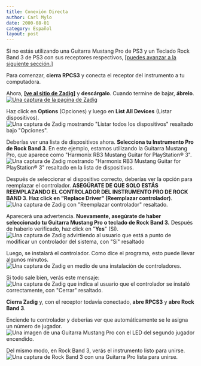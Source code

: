 ```yaml
---
title: Conexión Directa
author: Carl Mylo
date: 2000-08-01
category: Español
layout: post
---
```


Si no estás utilizando una Guitarra Mustang Pro de PS3 y un Teclado Rock Band 3 de PS3 con sus receptores respectivos, [[puedes avanzar a la siguiente sección.]](https://carlmylo.github.io/rb3-pc/espanol/problemasysoluciones/)

Para comenzar, **cierra RPCS3** y conecta el receptor del instrumento a tu computadora.

Ahora, [**\[ve al sitio de Zadig\]**](https://zadig.akeo.ie/) y **descárgalo**. Cuando termine de bajar, **ábrelo**.
[![Una captura de la pagina de Zadig](https://raw.githubusercontent.com/carlmylo/rb3-pc/TheGreatSplit/assets/images/pass/zadigdles.png)](https://zadig.akeo.ie/ "Bajar a Zadig")


Haz click en **Options** (Opciones) y luego en **List All Devices** (Listar dispositivos).  
![Una captura de Zadig mostrando "Listar todos los dispositivos" resaltado bajo "Opciones".](https://raw.githubusercontent.com/carlmylo/rb3-pc/TheGreatSplit/assets/images/pass/zadiglistall.png "Zadig: Opciones: Listar todos los dispositivos")

Deberías ver una lista de dispositivos ahora. **Selecciona tu Instrumento Pro de Rock Band 3**. En este ejemplo, estamos utilizando la Guitarra Mustang Pro, que aparece como "Harmonix RB3 Mustang Guitar for PlayStation® 3".  
![Una captura de Zadig mostrando "Harmonix RB3 Mustang Guitar for PlayStation® 3" resaltado en la lista de dispositivos.](https://raw.githubusercontent.com/carlmylo/rb3-pc/TheGreatSplit/assets/images/pass/zadigsel.png "Zadig: Harmonix RB3 Mustang Guitar for PlayStation® 3")

Después de seleccionar el dispositivo correcto, deberías ver la opción para reemplazar el controlador. **ASEGÚRATE DE QUE SOLO ESTÁS REEMPLAZANDO EL CONTROLADOR DEL INSTRUMENTO PRO DE ROCK BAND 3**. **Haz click en "Replace Driver" (Reemplazar controlador)**.  
![Una captura de Zadig con "Reemplazar controlador" resaltado.](https://raw.githubusercontent.com/carlmylo/rb3-pc/TheGreatSplit/assets/images/pass/zadigreplace.png "Zadig: Reemplazar controlador")

Aparecerá una advertencia. **Nuevamente, asegúrate de haber seleccionado tu Guitarra Mustang Pro o teclado de Rock Band 3.** Después de haberlo verificado, haz click en "**Yes**" (Sí).  
![Una captura de Zadig advirtiendo al usuario que está a punto de modificar un controlador del sistema, con "Sí" resaltado](https://raw.githubusercontent.com/carlmylo/rb3-pc/TheGreatSplit/assets/images/pass/zadigreplace.png "Zadig: Advertencia - Controlador del sistema")

Luego, se instalará el controlador. Como dice el programa, esto puede llevar algunos minutos.  
![Una captura de Zadig en medio de una instalación de controladores.](https://raw.githubusercontent.com/carlmylo/rb3-pc/TheGreatSplit/assets/images/pass/zadigprogress.png "Zadig: Instalando controlador...")

Si todo sale bien, verás este mensaje:  
![Una captura de Zadig que indica al usuario que el controlador se instaló correctamente, con "Cerrar" resaltado.](https://raw.githubusercontent.com/carlmylo/rb3-pc/TheGreatSplit/assets/images/pass/zadigdone.png "Zadig: Éxito")

**Cierra Zadig** y, con el receptor todavía conectado, **abre RPCS3** y **abre Rock Band 3**.

Enciende tu controlador y deberías ver que automáticamente se le asigna un número de jugador.
![Una imagen de una Guitarra Mustang Pro con el LED del segundo jugador encendido.](https://raw.githubusercontent.com/carlmylo/rb3-pc/TheGreatSplit/assets/images/pass/protaron.png "Guitarra Mustang Pro de Fender: Jugador 2")

Del mismo modo, en Rock Band 3, verás el instrumento listo para unirse.  
![Una captura de Rock Band 3 con una Guitarra Pro lista para unirse.](https://raw.githubusercontent.com/carlmylo/rb3-pc/TheGreatSplit/assets/images/pass/rb3player.png "Rock Band 3: Guitarra Pro lista para unirse")